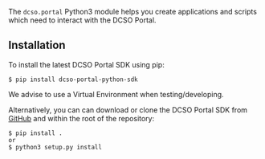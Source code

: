 
The `dcso.portal` Python3 module helps you create applications and scripts
which need to interact with the DCSO Portal.

Installation
------------

To install the latest DCSO Portal SDK using pip:

    $ pip install dcso-portal-python-sdk

We advise to use a Virtual Environment when testing/developing.

Alternatively, you can can download or clone the DCSO Portal SDK from
[GitHub](https://github.com/dcso/dcso-portal-python-sdk) and within the
root of the repository:

    $ pip install .
    or
    $ python3 setup.py install

